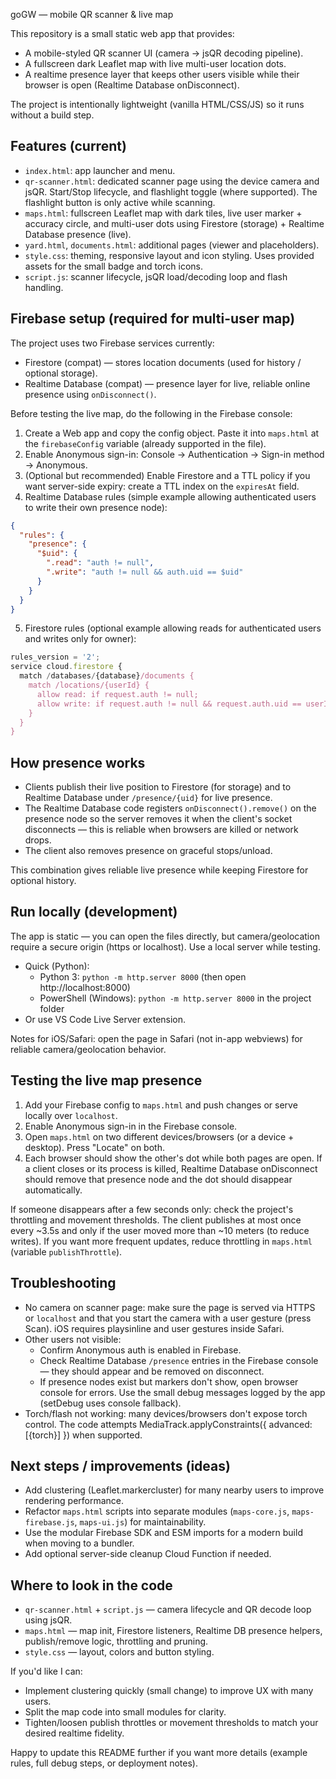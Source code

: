 goGW — mobile QR scanner & live map

This repository is a small static web app that provides:
- A mobile-styled QR scanner UI (camera -> jsQR decoding pipeline).
- A fullscreen dark Leaflet map with live multi-user location dots.
- A realtime presence layer that keeps other users visible while their browser is open (Realtime Database onDisconnect).

The project is intentionally lightweight (vanilla HTML/CSS/JS) so it runs without a build step.

## Features (current)
- `index.html`: app launcher and menu.
- `qr-scanner.html`: dedicated scanner page using the device camera and jsQR. Start/Stop lifecycle, and flashlight toggle (where supported). The flashlight button is only active while scanning.
- `maps.html`: fullscreen Leaflet map with dark tiles, live user marker + accuracy circle, and multi-user dots using Firestore (storage) + Realtime Database presence (live).
- `yard.html`, `documents.html`: additional pages (viewer and placeholders).
- `style.css`: theming, responsive layout and icon styling. Uses provided assets for the small badge and torch icons.
- `script.js`: scanner lifecycle, jsQR load/decoding loop and flash handling.

## Firebase setup (required for multi-user map)

The project uses two Firebase services currently:
- Firestore (compat) — stores location documents (used for history / optional storage).
- Realtime Database (compat) — presence layer for live, reliable online presence using `onDisconnect()`.

Before testing the live map, do the following in the Firebase console:
1. Create a Web app and copy the config object. Paste it into `maps.html` at the `firebaseConfig` variable (already supported in the file).
2. Enable Anonymous sign-in: Console → Authentication → Sign-in method → Anonymous.
3. (Optional but recommended) Enable Firestore and a TTL policy if you want server-side expiry: create a TTL index on the `expiresAt` field.
4. Realtime Database rules (simple example allowing authenticated users to write their own presence node):

```json
{
  "rules": {
    "presence": {
      "$uid": {
        ".read": "auth != null",
        ".write": "auth != null && auth.uid == $uid"
      }
    }
  }
}
```

5. Firestore rules (optional example allowing reads for authenticated users and writes only for owner):

```js
rules_version = '2';
service cloud.firestore {
  match /databases/{database}/documents {
    match /locations/{userId} {
      allow read: if request.auth != null;
      allow write: if request.auth != null && request.auth.uid == userId;
    }
  }
}
```

## How presence works
- Clients publish their live position to Firestore (for storage) and to Realtime Database under `/presence/{uid}` for live presence.
- The Realtime Database code registers `onDisconnect().remove()` on the presence node so the server removes it when the client's socket disconnects — this is reliable when browsers are killed or network drops.
- The client also removes presence on graceful stops/unload.

This combination gives reliable live presence while keeping Firestore for optional history.

## Run locally (development)
The app is static — you can open the files directly, but camera/geolocation require a secure origin (https or localhost). Use a local server while testing.

- Quick (Python):
  - Python 3: `python -m http.server 8000` (then open http://localhost:8000)
  - PowerShell (Windows): `python -m http.server 8000` in the project folder
- Or use VS Code Live Server extension.

Notes for iOS/Safari: open the page in Safari (not in-app webviews) for reliable camera/geolocation behavior.

## Testing the live map presence
1. Add your Firebase config to `maps.html` and push changes or serve locally over `localhost`.
2. Enable Anonymous sign-in in the Firebase console.
3. Open `maps.html` on two different devices/browsers (or a device + desktop). Press "Locate" on both.
4. Each browser should show the other's dot while both pages are open. If a client closes or its process is killed, Realtime Database onDisconnect should remove that presence node and the dot should disappear automatically.

If someone disappears after a few seconds only: check the project's throttling and movement thresholds. The client publishes at most once every ~3.5s and only if the user moved more than ~10 meters (to reduce writes). If you want more frequent updates, reduce throttling in `maps.html` (variable `publishThrottle`).

## Troubleshooting
- No camera on scanner page: make sure the page is served via HTTPS or `localhost` and that you start the camera with a user gesture (press Scan). iOS requires playsinline and user gestures inside Safari.
- Other users not visible:
  - Confirm Anonymous auth is enabled in Firebase.
  - Check Realtime Database `/presence` entries in the Firebase console — they should appear and be removed on disconnect.
  - If presence nodes exist but markers don't show, open browser console for errors. Use the small debug messages logged by the app (setDebug uses console fallback).
- Torch/flash not working: many devices/browsers don't expose torch control. The code attempts MediaTrack.applyConstraints({ advanced:[{torch}] }) when supported.

## Next steps / improvements (ideas)
- Add clustering (Leaflet.markercluster) for many nearby users to improve rendering performance.
- Refactor `maps.html` scripts into separate modules (`maps-core.js`, `maps-firebase.js`, `maps-ui.js`) for maintainability.
- Use the modular Firebase SDK and ESM imports for a modern build when moving to a bundler.
- Add optional server-side cleanup Cloud Function if needed.

## Where to look in the code
- `qr-scanner.html` + `script.js` — camera lifecycle and QR decode loop using jsQR.
- `maps.html` — map init, Firestore listeners, Realtime DB presence helpers, publish/remove logic, throttling and pruning.
- `style.css` — layout, colors and button styling.

If you'd like I can:
- Implement clustering quickly (small change) to improve UX with many users.
- Split the map code into small modules for clarity.
- Tighten/loosen publish throttles or movement thresholds to match your desired realtime fidelity.

Happy to update this README further if you want more details (example rules, full debug steps, or deployment notes).